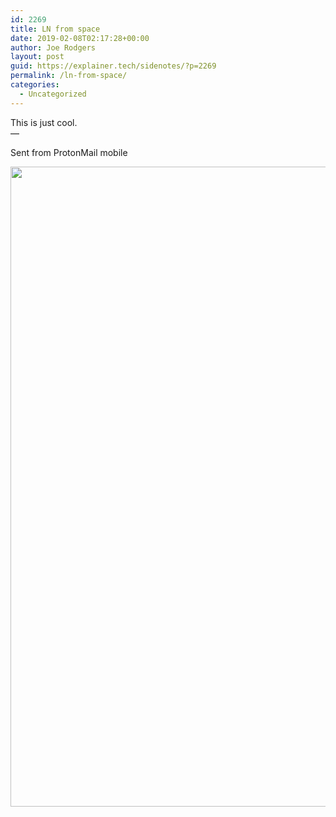 ```yaml
---
id: 2269
title: LN from space
date: 2019-02-08T02:17:28+00:00
author: Joe Rodgers
layout: post
guid: https://explainer.tech/sidenotes/?p=2269
permalink: /ln-from-space/
categories:
  - Uncategorized
---
```

This is just cool.  
&#8212;

Sent from ProtonMail mobile

<a href="https://i2.wp.com/explainer.tech/sidenotes/wp-content/uploads/2019/02/Screenshot_20190207-200436.png?ssl=1" rel="attachment wp-att-2270"><img src="https://i2.wp.com/explainer.tech/sidenotes/wp-content/uploads/2019/02/Screenshot_20190207-200436.png?resize=1024%2C1024&#038;ssl=1" alt="" title="screenshot_20190207-200436-png" width="1024" height="1024" class="alignnone size-full wp-image-2270" data-recalc-dims="1" /></a>